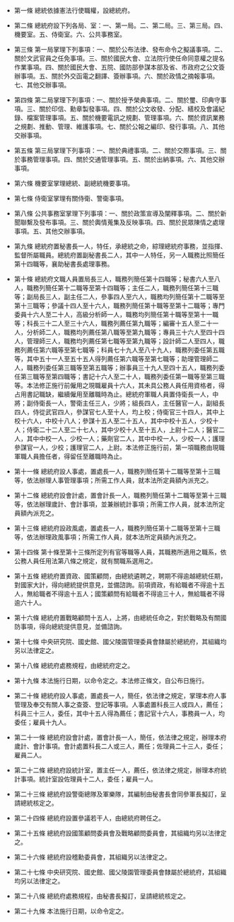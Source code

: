 * 第一條 總統依據憲法行使職權，設總統府。

* 第二條 總統府設下列各局、室：一、第一局。二、第二局。三、第三局。四、機要室。五、侍衛室。六、公共事務室。

* 第三條 第一局掌理下列事項：一、關於公布法律、發布命令之擬議事項。二、關於文武官員之任免事項。三、關於國民大會、立法院行使任命同意權之提名作業事項。四、關於國民大會、五院、國防部參謀本部及省、市政府之公文簽辦事項。五、關於外交函電之翻譯、簽辦事項。六、關於政情之摘報事項。七、其他交辦事項。

* 第四條 第二局掌理下列事項：一、關於授予榮典事項。二、關於璽、印典守事項。三、關於印信、勳章製發事項。四、關於公文收發、分配、繕校及會議紀錄、檔案管理事項。五、關於機要電訊之規劃、管理事項。六、關於資訊業務之規劃、推動、管理、維護事項。七、關於公報之編印、發行事項。八、其他交辦事項。

* 第五條 第三局掌理下列事項：一、關於典禮事項。二、關於交際事項。三、關於事務管理事項。四、關於交通管理事項。五、關於出納事項。六、其他交辦事項。

* 第六條 機要室掌理總統、副總統機要事項。

* 第七條 侍衛室掌理有關侍衛、警衛事項。

* 第八條 公共事務室掌理下列事項：一、關於政策宣導及闡釋事項。二、關於新聞聯繫及發布事項。三、關於輿情蒐集及反映事項。四、關於民眾陳情之處理事項。五、其他交辦事項。

* 第九條 總統府置秘書長一人，特任，承總統之命，綜理總統府事務，並指揮、監督所屬職員。總統府置副秘書長二人，其中一人特任，另一人職務比照簡任第十四職等，襄助秘書長處理事務。

* 第十條 總統府文職人員置局長三人，職務列簡任第十四職等；秘書六人至八人，職務列簡任第十二職等至第十四職等；主任二人，職務列簡任第十三職等；副局長三人，副主任二人，參事四人至六人，職務均列簡任第十二職等至第十三職等；參議十四人至十六人，職務列簡任第十職等至第十二職等；專門委員十六人至二十人，高級分析師一人，職務均列簡任第十職等至第十一職等；科長三十二人至三十六人，職務列薦任第九職等；編審十五人至二十一人，分析師二人，職務均列薦任第八職等至第九職等；專員三十六人至四十四人，管理師三人，職務均列薦任第七職等至第九職等；設計師二人至四人，職務列薦任第六職等至第七職等；科員七十九人至八十九人，職務列委任第五職等，其中五十一人至五十五人得列薦任第六職等至第七職等；助理管理師二人，職務列委任第三職等至第五職等；辦事員三十九人至四十五人，職務列委任第三職等至第四職等；書記十六人至二十人，職務列委任第一職等至第三職等。本法修正施行前僱用之現職雇員十六人，其未具公務人員任用資格者，得占用書記職缺，繼續僱用至離職時為止。總統府軍職人員置侍衛長一人，中將；副侍衛長一人，警衛主任三人，少將；組長四人，主任醫官一人，副組長四人，侍從武官四人，參謀官七人至十人，均上校；侍衛官三十四人，其中上校十六人，中校十八人；參謀十五人至二十五人，其中中校十五人，少校十人；侍衛二十二人至二十七人，其中少校十人至十五人，上尉十二人；醫官二人，其中中校一人，少校一人；藥劑官二人，其中中校一人，少校一人；護理參謀官一人，少校；護理官二人，上尉。本法修正施行前，第一項職務由現職軍職人員擔任者，得留任至離職時為止。

* 第十一條 總統府設人事處，置處長一人，職務列簡任第十二職等至第十三職等，依法辦理人事管理事項；所需工作人員，就本法所定員額內派充之。

* 第十二條 總統府設會計處，置會計長一人，職務列簡任第十二職等至第十三職等，依法辦理歲計、會計事項，並兼辦統計事項；所需工作人員，就本法所定員額內派充之。

* 第十三條 總統府設政風處，置處長一人，職務列簡任第十二職等至第十三職等，依法辦理政風事項；所需工作人員，就本法所定員額內派充之。

* 第十四條 第十條至第十三條所定列有官等職等人員，其職務所適用之職系，依公務人員任用法第八條之規定，就有關職系選用之。

* 第十五條 總統府置資政、國策顧問，由總統遴聘之，聘期不得逾越總統任期，對國家大計，得向總統提供意見，並備諮詢。前項資政，有給職者不得逾十五人，無給職者不得逾十五人；國策顧問有給職者不得逾三十人，無給職者不得逾六十人。

* 第十六條 總統府置戰略顧問十五人，上將，由總統任命之，對於戰略及有關國防事項，得向總統提供意見，並備諮詢。

* 第十七條 中央研究院、國史館、國父陵園管理委員會隸屬於總統府，其組織均另以法律定之。

* 第十八條 總統府處務規程，由總統府定之。

* 第十九條 本法施行日期，以命令定之。本法修正條文，自公布日施行。

* 第二十條 總統府設人事處，置處長一人，簡任，依法律之規定，掌理本府人事管理及奉交有關人事之查簽、登記等事項。人事處置科長三人或四人，薦任；科員三十三人，委任，其中十五人得為薦任；書記官十六人，事務員一人，均委任；雇員十九人。

* 第二十一條 總統府設會計處，置會計長一人，簡任，依法律之規定，辦理本府歲計、會計事項。會計處置科長二人或三人，薦任；佐理員二十三人，委任；雇員二人。

* 第二十二條 總統府設統計室，置主任一人，薦任，依法律之規定，辦理本府統計事項。統計室設佐理員十二人，委任；雇員一人。

* 第二十三條 總統府設警衛總隊及軍樂隊，其編制由秘書長會同參軍長擬訂，呈請總統核定之。

* 第二十四條 總統府設置參議若干人，由總統府聘任之。

* 第二十五條 總統府設國策顧問委員會及戰略顧問委員會，其組織均另以法律定之。

* 第二十六條 總統府設稽勳委員會，其組織另以法律定之。

* 第二十七條 中央研究院、國史館、國父陵園管理委員會隸屬於總統府，其組織均另以法律定之。

* 第二十八條 總統府處務規程，由秘書長擬訂，呈請總統核定之。

* 第二十九條 本法施行日期，以命令定之。

